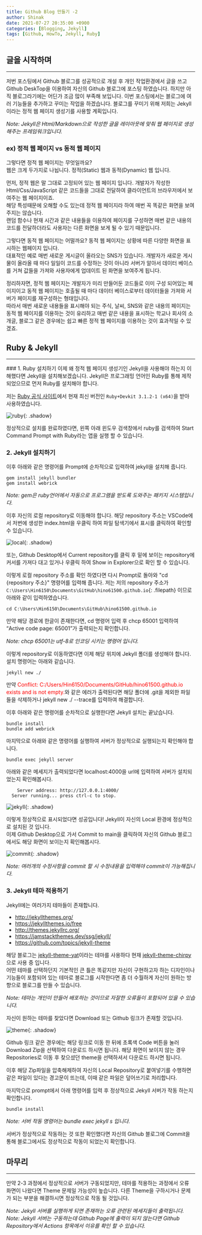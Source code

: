 ```yaml
---
title: Github Blog 만들기 -2
author: Shinak
date: 2021-07-27 20:35:00 +0900
categories: [Blogging, Jekyll]
tags: [Github, HowTo, Jekyll, Ruby]
---
```


## 글을 시작하며
<hr>
저번 포스팅에서 Github 블로그를 성공적으로 개설 후 개인 작업환경에서 글을 쓰고 Github DeskTop을 이용하여 자신의 Github 블로그에 포스팅 하였습니다.  
하지만 아직 블로그라기에는 어딘가 조금 많이 부족해 보입니다. 이번 포스팅에서는 블로그에 여러 기능들을 추가하고 꾸미는 작업을 하겠습니다.  
블로그를 꾸미기 위해 저희는 Jekyll이라는 정적 웹 페이지 생성기를 사용할 계획입니다.  

*Note: Jekyll은 Html/Markdown으로 작성한 글을 레이아웃에 맞춰 웹 페이지로 생성해주는 프레임워크입니다.*

### ex) 정적 웹 페이지 vs 동적 웹 페이지
그렇다면 정적 웹 페이지는 무엇일까요?  
웹은 크게 두가지로 나뉩니다. 정적(Static) 웹과 동적(Dynamic) 웹 입니다.

먼저, 정적 웹은 말 그대로 고정되어 있는 웹 페이지 입니다. 개발자가 작성한 Html/Css/JavaScript 같은 코드들을 그대로 전달하여 클라이언트의 브라우저에서 보여주는 웹 페이지이죠.  
해당 특성때문에 오해할 수도 있는데 정적 웹 페이지라 하여 매번 꼭 똑같은 화면을 보여주지는 않습니다.  
랜덤 함수나 현재 시간과 같은 내용들을 이용하여 페이지를 구성하면 매번 같은 내용의 코드를 전달하더라도 사용자는 다른 화면을 보게 될 수 있기 때문입니다.

그렇다면 동적 웹 페이지는 어떨까요? 동적 웹 페이지는 상황에 따른 다양한 화면을 표시하는 웹페이지 입니다.  
대표적인 예로 매번 새로운 게시글이 올라오는 SNS가 있습니다. 개발자가 새로운 게시물이 올라올 때 마다 일일이 코드를 수정하는 것이 아니라 서버가 알아서 데이터 베이스를 거쳐 값들을 가져와 사용자에게 업데이트 된 화면을 보여주게 됩니다.  

정리하자면, 정적 웹 페이지는 개발자가 미리 만들어둔 코드들로 이미 구성 되어있는 페이지이고 동적 웹 페이지는 호출될 때 마다 데이터 베이스로부터 데이터들을 가져와 서버가 페이지를 재구성하는 형태입니다.  
따라서 매번 새로운 내용들을 표시해야 되는 주식, 날씨, SNS와 같은 내용의 페이지는 동적 웹 페이지를 이용하는 것이 유리하고 매번 같은 내용을 표시하는 학교나 회사의 소개글, 블로그 같은 경우에는 쉽고 빠른 정적 웹 페이지를 이용하는 것이 효과적일 수 있겠죠.

## Ruby & Jekyll
<hr>
### 1. Ruby 설치하기
이제 왜 정적 웹 페이지 생성기인 Jekyll을 사용해야 하는지 이해했다면 Jekyll을 설치해보겠습니다. Jekyll은 프로그래밍 언어인 Ruby를 통해 제작되었으므로 먼저 Ruby를 설치해야 합니다.

저는 [Ruby 공식 사이트][1]에서 현재 최신 버전인 `Ruby+Devkit 3.1.2-1 (x64)`을 받아 사용하였습니다.

![ruby](/assets/img/howTo_github/002/ruby.png){: .shadow}

정상적으로 설치를 완료하였다면, 왼쪽 아래 윈도우 검색창에서 ruby를 검색하여 Start Command Prompt with Ruby라는 앱을 실행 할 수 있습니다.

### 2. Jekyll 설치하기
이후 아래와 같은 명령어를 Prompt에 순차적으로 입력하여 jekyll을 설치해 줍니다.
 ```terminal
 gem install jekyll bundler
 gem install webrick
 ```
*Note: gem은 ruby언어에서 자동으로 프로그램을 받도록 도와주는 패키지 시스템입니다.*


이후 자신의 로컬 repository로 이동해야 합니다. 해당 repository 주소는 VSCode에서 저번에 생성한 index.html을 우클릭 하여 파일 탐색기에서 표시를 클릭하여 확인할 수 있습니다.

![local](/assets/img/howTo_github/002/local.PNG){: .shadow}

또는, Github Desktop에서 Current repository를 클릭 후 밑에 보이는 repository에 커서를 가져다 대고 있거나 우클릭 하여 Show in Explorer으로 확인 할 수 있습니다.

이렇게 로컬 repository 주소를 확인 하였다면 다시 Prompt로 돌아와 "cd {repository 주소}" 명령어를 입력해 줍니다. 저는 저의 repository 주소가 `C:\Users\Hin6150\Documents\GitHub\hino61500.github.io`{: .filepath} 이므로 아래와 같이 입력하였습니다.
```terminal
cd C:\Users\Hin6150\Documents\GitHub\hino61500.github.io
```

만약 해당 경로에 한글이 존재한다면, cd 명령어 입력 후 chcp 65001 입력하여 “Active code page: 65001”가 출력되는지 확인합니다.

*Note: chcp 65001는 utf-8로 인코딩 시키는 명령어 입니다.*

이렇게 repository로 이동하였다면 이제 해당 위치에 Jekyll 폴더를 생성해야 합니다. 설치 명령어는 아래와 같습니다.
```terminal
jekyll new ./
```
만약 <span style="color:red">Conflict: C:/Users/Hin6150/Documents/GitHub/hino61500.github.io exists and is not empty.</span>와 같은 에러가 출력된다면 해당 폴더에 .git을 제외한 파일들을 삭제하거나 jekyll new ./ --trace를 입력하여 해결합니다.

이후 아래와 같은 명령어를 순차적으로 실행한다면 Jekyll 설치는 끝났습니다.
```terminal
bundle install
bundle add webrick
```

마지막으로 아래와 같은 명령어를 실행하여 서버가 정상적으로 실행되는지 확인해야 합니다.
```terminal
bundle exec jekyll server
```
아래와 같은 메세지가 출력되었다면 localhost:4000을 url에 입력하여 서버가 설치되었는지 확인해봅시다.
```terminal
    Server address: http://127.0.0.1:4000/
  Server running... press ctrl-c to stop.
```

![jekyll](/assets/img/howTo_github/002/jekyll.PNG){: .shadow}

이렇게 정상적으로 표시되었다면 성공입니다! Jekyll이 자신의 Local 환경에 정상적으로 설치된 것 입니다.  
이제 Github Desktop으로 가서 Commit to main을 클릭하여 자신의 Github 블로그에서도 해당 화면이 보이는지 확인해봅시다.

![commit](/assets/img/howTo_github/002/commit.PNG){: .shadow}

*Note: 여러개의 수정사항을 commit 할 시 수정내용을 입력해야 commit이 가능해집니다.*

### 3. Jekyll 테마 적용하기
Jekyll에는 여러가지 테마들이 존재합니다.

* <http://jekyllthemes.org/>
* <https://jekyllthemes.io/free>
* <http://themes.jekyllrc.org/>
* <https://jamstackthemes.dev/ssg/jekyll/>
* <https://github.com/topics/jekyll-theme>

해당 블로그는 [jekyll-theme-yat][2]이라는 테마를 사용하다 현재 [jekyll-theme-chirpy][3]으로 사용 중 입니다.  
어떤 테마를 선택하던지 기본적인 큰 틀은 똑같지만 자신이 구현하고자 하는 디자인이나 기능들이 포함되어 있는 테마로 블로그를 시작한다면 좀 더 수월하게 자신이 원하는 방향으로 블로그를 만들 수 있습니다.

*Note: 테마는 개인이 만들어 배포하는 것이므로 자잘한 오류들이 포함되어 있을 수 있습니다.*

자신이 원하는 테마를 찾았다면 Download 또는 Github 링크가 존재할 것입니다.  

![theme](/assets/img/howTo_github/002/theme.PNG){: .shadow}

Github 링크 같은 경우에는 해당 링크로 이동 한 뒤에 초록색 Code 버튼을 눌러 Download Zip을 선택하여 다운로드 하시면 됩니다.
해당 화면이 보이지 않는 경우 Repositories로 이동 후 찾으셨던 theme을 선택하셔서 다운로드 하시면 됩니다.

이후 해당 Zip파일을 압축해제하여 자신의 Local Repository로 붙여넣기를 수행하면 같은 파일이 있다는 경고문이 뜨는데, 이때 같은 파일은 덮어쓰기로 처리합니다.

마지막으로 prompt에서 아래 명령어를 입력 후 정상적으로 Jekyll 서버가 작동 하는지 확인합니다.
```terminal
bundle install
```

*Note: 서버 작동 명령어는 bundle exec jekyll s 입니다.*

서버가 정상적으로 작동하는 것 또한 확인했다면 자신의 Github 블로그에 Commit을 통해 블로그에서도 정상적으로 작동이 되었는지 확인합니다.

## 마무리
<hr>
만약 2-3 과정에서 정상적으로 서버가 구동되었지만, 테마를 적용하는 과정에서 오류 화면이 나왔다면 Theme 문제일 가능성이 높습니다. 다른 Theme을 구하시거나 문제가 되는 부분을 해결하시면 정상적으로 작동 될 것입니다.  

*Note: Jekyll 서버를 실행하게 되면 존재하는 오류 관련된 메세지들이 출력됩니다.*  
*Note: Jekyll 서버는 구동하는데 Github Page에 출력이 되지 않는다면 Github Repository에서 Actions 항목에서 이유를 확인 할 수 있습니다.*

[1]:https://rubyinstaller.org/downloads/
[2]:https://github.com/jeffreytse/jekyll-theme-yat
[3]:https://github.com/cotes2020/jekyll-theme-chirpy
